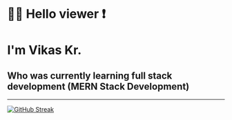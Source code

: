 # 👋👋 Hello viewer ❗
# I'm Vikas Kr.

Who was currently learning  full stack development (MERN Stack Development)
---
---
[![GitHub Streak](https://github-readme-streak-stats.herokuapp.com?user=DeveloperVikasKumaR&theme=buefy&border_radius=10&date_format=M%20j%5B%2C%20Y%5D)](https://git.io/streak-stats)

